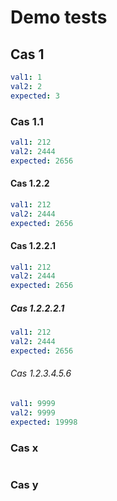 # Demo tests
## Cas 1
``````yaml
val1: 1
val2: 2
expected: 3
``````

### Cas 1.1
``````yaml
val1: 212
val2: 2444
expected: 2656
``````

#### Cas 1.2.2
``````yaml
val1: 212
val2: 2444
expected: 2656
``````

#### Cas 1.2.2.1
``````yaml
val1: 212
val2: 2444
expected: 2656
``````

##### Cas 1.2.2.2.1
``````yaml
val1: 212
val2: 2444
expected: 2656
``````

###### Cas 1.2.3.4.5.6
``````yaml  (selected)
val1: 9999
val2: 9999
expected: 19998
``````

### Cas x
``````yaml

``````

### Cas y
``````yaml
``````
